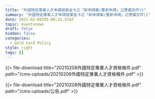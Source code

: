 ```yaml
---
title: "外國特定專業人才申請就業金卡之「新申請案/重新申請」之應備文件\t"
summary: "外國特定專業人才申請就業金卡之「新申請案/重新申請」之應備文件\t"
date: 2021-02-08T05:00:31.524Z
topic: eventsnews
draft: false
hidden: false
categories:
  - Gold Card Policy
style: right
tags: []
---
```

{{< file-download title="20210208外國特定專業人才資格條件.pdf" path="/cms-uploads/20210208外國特定專業人才資格條件.pdf" >}}



{{< file-download title="20210208外國特定專業人才資格條件.pdf" path="/cms-uploads/公告.pdf" >}}